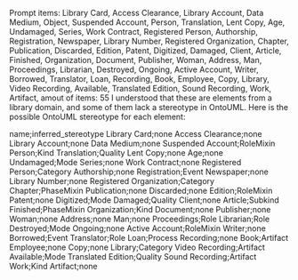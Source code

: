 Prompt items: 
Library Card, Access Clearance, Library Account, Data Medium, Object, Suspended Account, Person, Translation, Lent Copy, Age, Undamaged, Series, Work Contract, Registered Person, Authorship, Registration, Newspaper, Library Number, Registered Organization, Chapter, Publication, Discarded, Edition, Patent, Digitized, Damaged, Client, Article, Finished, Organization, Document, Publisher, Woman, Address, Man, Proceedings, Librarian, Destroyed, Ongoing, Active Account, Writer, Borrowed, Translator, Loan, Recording, Book, Employee, Copy, Library, Video Recording, Available, Translated Edition, Sound Recording, Work, Artifact, 
amout of items: 55
 I understood that these are elements from a library domain, and some of them lack a stereotype in OntoUML. Here is the possible OntoUML stereotype for each element:

name;inferred_stereotype
Library Card;none
Access Clearance;none
Library Account;none
Data Medium;none
Suspended Account;RoleMixin
Person;Kind
Translation;Quality
Lent Copy;none
Age;none
Undamaged;Mode
Series;none
Work Contract;none
Registered Person;Category
Authorship;none
Registration;Event
Newspaper;none
Library Number;none
Registered Organization;Category
Chapter;PhaseMixin
Publication;none
Discarded;none
Edition;RoleMixin
Patent;none
Digitized;Mode
Damaged;Quality
Client;none
Article;Subkind
Finished;PhaseMixin
Organization;Kind
Document;none
Publisher;none
Woman;none
Address;none
Man;none
Proceedings;Role
Librarian;Role
Destroyed;Mode
Ongoing;none
Active Account;RoleMixin
Writer;none
Borrowed;Event
Translator;Role
Loan;Process
Recording;none
Book;Artifact
Employee;none
Copy;none
Library;Category
Video Recording;Artifact
Available;Mode
Translated Edition;Quality
Sound Recording;Artifact
Work;Kind
Artifact;none
